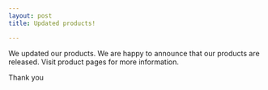 ```yaml
---
layout: post
title: Updated products!

---
```

We updated our products.
We are happy to announce that our products are released. 
Visit product pages for more information.   

Thank you
